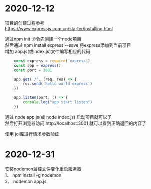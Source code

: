 
# 2020-12-12
项目的创建过程参考   
https://www.expressjs.com.cn/starter/installing.html   

通过npm init 命令先创建一个node项目   
然后通过 npm install express --save 将express添加到当前项目  
增加 app.js(或index.js)文件编写相应的代码 
```javascript
    const express = require('express')
    const app = express()
    const port = 3001

    app.get('/', (req, res) => {
        res.send('hello world express')
    })

    app.listen(port, () => {
        console.log("app start listen")
    })
```
通过 node app.js(或 node index.js)  启动项目就可以了    
然后打开浏览器访问 http://localhost:3001 就可以看到正确返回的内容了


使用 joi库进行请求参数验证


# 2020-12-31
安装nodemon监控文件变化重启服务器    
1、 npm install -g nodemon   
2、 nodemon app.js